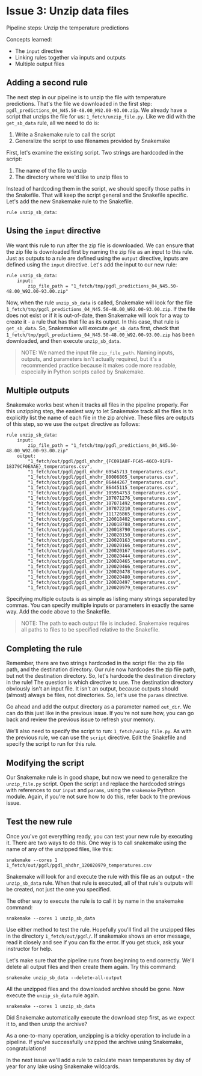 # Issue 3: Unzip data files

Pipeline steps: Unzip the temperature predictions

Concepts learned:
- The `input` directive
- Linking rules together via inputs and outputs
- Multiple output files

## Adding a second rule

The next step in our pipeline is to unzip the file with temperature predictions.
That's the file we downloaded in the first step: `pgdl_predictions_04_N45.50-48.00_W92.00-93.00.zip`.
We already have a script that unzips the file for us: `1_fetch/unzip_file.py`.
Like we did with the `get_sb_data` rule, all we need to do is:
1. Write a Snakemake rule to call the script
2. Generalize the script to use filenames provided by Snakemake

First, let's examine the existing script.
Two strings are hardcoded in the script:
1. The name of the file to unzip
2. The directory where we'd like to unzip files to

Instead of hardcoding them in the script, we should specify those paths in the Snakefile.
That will keep the script general and the Snakefile specific.
Let's add the new Snakemake rule to the Snakefile.
```
rule unzip_sb_data:
```

## Using the `input` directive

We want this rule to run after the zip file is downloaded.
We can ensure that the zip file is downloaded first by naming the zip file as an input to this rule.
Just as outputs to a rule are defined using the `output` directive, inputs are defined using the `input` directive.
Let's add the input to our new rule:
```
rule unzip_sb_data:
    input:
        zip_file_path = "1_fetch/tmp/pgdl_predictions_04_N45.50-48.00_W92.00-93.00.zip"
```

Now, when the rule `unzip_sb_data` is called, Snakemake will look for the file `1_fetch/tmp/pgdl_predictions_04_N45.50-48.00_W92.00-93.00.zip`.
If the file does not exist or if it is out-of-date, then Snakemake will look for a way to create it - a rule that has that file as its output.
In this case, that rule is `get_sb_data`.
So, Snakemake will execute `get_sb_data` first, check that `1_fetch/tmp/pgdl_predictions_04_N45.50-48.00_W92.00-93.00.zip` has been downloaded, and then execute `unzip_sb_data`.

> NOTE: We named the input file `zip_file_path`.
> Naming inputs, outputs, and parameters isn't actually required, but it's a recommended practice because it makes code more readable, especially in Python scripts called by Snakemake.

## Multiple outputs

Snakemake works best when it tracks all files in the pipeline properly.
For this unzipping step, the easiest way to let Snakemake track all the files is to explicitly list the name of each file in the zip archive.
These files are outputs of this step, so we use the `output` directive as follows:
```
rule unzip_sb_data:
    input:
        zip_file_path = "1_fetch/tmp/pgdl_predictions_04_N45.50-48.00_W92.00-93.00.zip"
    output:
        "1_fetch/out/pgdl/pgdl_nhdhr_{FC091A8F-FC45-46C0-91F9-18379CF0EAAE}_temperatures.csv",
        "1_fetch/out/pgdl/pgdl_nhdhr_69545713_temperatures.csv",
        "1_fetch/out/pgdl/pgdl_nhdhr_80006805_temperatures.csv",
        "1_fetch/out/pgdl/pgdl_nhdhr_86444267_temperatures.csv",
        "1_fetch/out/pgdl/pgdl_nhdhr_86445115_temperatures.csv",
        "1_fetch/out/pgdl/pgdl_nhdhr_105954753_temperatures.csv",
        "1_fetch/out/pgdl/pgdl_nhdhr_107071276_temperatures.csv",
        "1_fetch/out/pgdl/pgdl_nhdhr_107071492_temperatures.csv",
        "1_fetch/out/pgdl/pgdl_nhdhr_107072210_temperatures.csv",
        "1_fetch/out/pgdl/pgdl_nhdhr_111726865_temperatures.csv",
        "1_fetch/out/pgdl/pgdl_nhdhr_120018402_temperatures.csv",
        "1_fetch/out/pgdl/pgdl_nhdhr_120018788_temperatures.csv",
        "1_fetch/out/pgdl/pgdl_nhdhr_120018790_temperatures.csv",
        "1_fetch/out/pgdl/pgdl_nhdhr_120020150_temperatures.csv",
        "1_fetch/out/pgdl/pgdl_nhdhr_120020163_temperatures.csv",
        "1_fetch/out/pgdl/pgdl_nhdhr_120020166_temperatures.csv",
        "1_fetch/out/pgdl/pgdl_nhdhr_120020167_temperatures.csv",
        "1_fetch/out/pgdl/pgdl_nhdhr_120020444_temperatures.csv",
        "1_fetch/out/pgdl/pgdl_nhdhr_120020465_temperatures.csv",
        "1_fetch/out/pgdl/pgdl_nhdhr_120020466_temperatures.csv",
        "1_fetch/out/pgdl/pgdl_nhdhr_120020478_temperatures.csv",
        "1_fetch/out/pgdl/pgdl_nhdhr_120020480_temperatures.csv",
        "1_fetch/out/pgdl/pgdl_nhdhr_120020497_temperatures.csv",
        "1_fetch/out/pgdl/pgdl_nhdhr_120020979_temperatures.csv"
```
Specifying multiple outputs is as simple as listing many strings separated by commas.
You can specify multiple inputs or parameters in exactly the same way.
Add the code above to the Snakefile.

> NOTE: The path to each output file is included.
> Snakemake requires all paths to files to be specified relative to the Snakefile.


## Completing the rule

Remember, there are two strings hardcoded in the script file: the zip file path, and the destination directory.
Our rule now hardcodes the zip file path, but not the destination directory.
So, let's hardcode the destination directory in the rule!
The question is which directive to use.
The destination directory obviously isn't an input file.
It isn't an output, because outputs should (almost) always be files, not directories.
So, let's use the `params` directive.

Go ahead and add the output directory as a parameter named `out_dir`.
We can do this just like in the previous issue.
If you're not sure how, you can go back and review the previous issue to refresh your memory.

We'll also need to specify the script to run: `1_fetch/unzip_file.py`.
As with the previous rule, we can use the `script` directive.
Edit the Snakefile and specify the script to run for this rule.

## Modifying the script

Our Snakemake rule is in good shape, but now we need to generalize the `unzip_file.py` script.
Open the script and replace the hardcoded strings with references to our `input` and `params`, using the `snakemake` Python module.
Again, if you're not sure how to do this, refer back to the previous issue.

## Test the new rule

Once you've got everything ready, you can test your new rule by executing it.
There are two ways to do this.
One way is to call snakemake using the name of any of the unzipped files, like this:
```
snakemake --cores 1 1_fetch/out/pgdl/pgdl_nhdhr_120020979_temperatures.csv
```
Snakemake will look for and execute the rule with this file as an output - the `unzip_sb_data` rule.
When that rule is executed, all of that rule's outputs will be created, not just the one you specified.

The other way to execute the rule is to call it by name in the snakemake command:
```
snakemake --cores 1 unzip_sb_data
```
Use either method to test the rule.
Hopefully you'll find all the unzipped files in the directory `1_fetch/out/pgdl/`.
If snakemake shows an error message, read it closely and see if you can fix the error.
If you get stuck, ask your instructor for help.

Let's make sure that the pipeline runs from beginning to end correctly.
We'll delete all output files and then create them again.
Try this command:
```
snakemake unzip_sb_data --delete-all-output
```
All the unzipped files and the downloaded archive should be gone.
Now execute the `unzip_sb_data` rule again.
```
snakemake --cores 1 unzip_sb_data
```
Did Snakemake automatically execute the download step first, as we expect it to, and then unzip the archive?

As a one-to-many operation, unzipping is a tricky operation to include in a pipeline.
If you've successfully unzipped the archive using Snakemake, congratulations!

In the next issue we'll add a rule to calculate mean temperatures by day of year for any lake using Snakemake wildcards.
